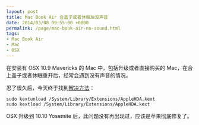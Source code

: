 ```yaml
---
layout: post
title: Mac Book Air 合盖子或者休眠后没声音
date: 2014/03/08 09:55:00 +0800
permalink: /page/mac-book-air-no-sound.html
tags:
- Mac Book Air
- Mac
- OSX
---
```


在安装有 OSX 10.9 Mavericks 的 Mac 中，包括升级或者直接购买的 Mac，在合上盖子或者休眠重开后，经常会遇到没有声音的情况。

忍了很久后，今天终于找到[解决方法](http://www.v2ex.com/t/95465)：

```
sudo kextunload /System/Library/Extensions/AppleHDA.kext
sudo kextload /System/Library/Extensions/AppleHDA.kext
```

OSX 升级到 10.10 Yosemite 后，此问题没有再出现过，应该是苹果彻底修复了。
